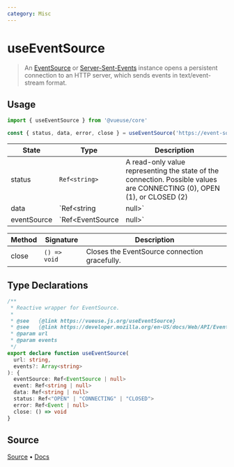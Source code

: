 ```yaml
---
category: Misc
---
```


# useEventSource

> An [EventSource](https://developer.mozilla.org/en-US/docs/Web/API/EventSource) or [Server-Sent-Events](https://developer.mozilla.org/en-US/docs/Web/API/Server-sent_events) instance opens a persistent connection to an HTTP server, which sends events in text/event-stream format.

## Usage

```js
import { useEventSource } from '@vueuse/core'

const { status, data, error, close } = useEventSource('https://event-source-url')
```

| State | Type          | Description                                                                                             |
| ----- | ------------- | ------------------------------------------------------------------------------------------------------- |
| status | `Ref<string>` | A read-only value representing the state of the connection. Possible values are CONNECTING (0), OPEN (1), or CLOSED (2)|
| data   | `Ref<string | null>` | Reference to the latest data received via the EventSource, can be watched to respond to incoming messages |
| eventSource | `Ref<EventSource | null>` | Reference to the current EventSource instance |

| Method | Signature                                  | Description                            |
| ------ | ------------------------------------------ | ---------------------------------------|
| close  | `() => void` | Closes the EventSource connection gracefully.  |


<!--FOOTER_STARTS-->
## Type Declarations

```typescript
/**
 * Reactive wrapper for EventSource.
 *
 * @see   {@link https://vueuse.js.org/useEventSource}
 * @see   {@link https://developer.mozilla.org/en-US/docs/Web/API/EventSource/EventSource|EventSource}
 * @param url
 * @param events
 */
export declare function useEventSource(
  url: string,
  events?: Array<string>
): {
  eventSource: Ref<EventSource | null>
  event: Ref<string | null>
  data: Ref<string | null>
  status: Ref<"OPEN" | "CONNECTING" | "CLOSED">
  error: Ref<Event | null>
  close: () => void
}
```

## Source

[Source](https://github.com/antfu/vueuse/blob/master/packages/core/useEventSource/index.ts) • [Docs](https://github.com/antfu/vueuse/blob/master/packages/core/useEventSource/index.md)


<!--FOOTER_ENDS-->